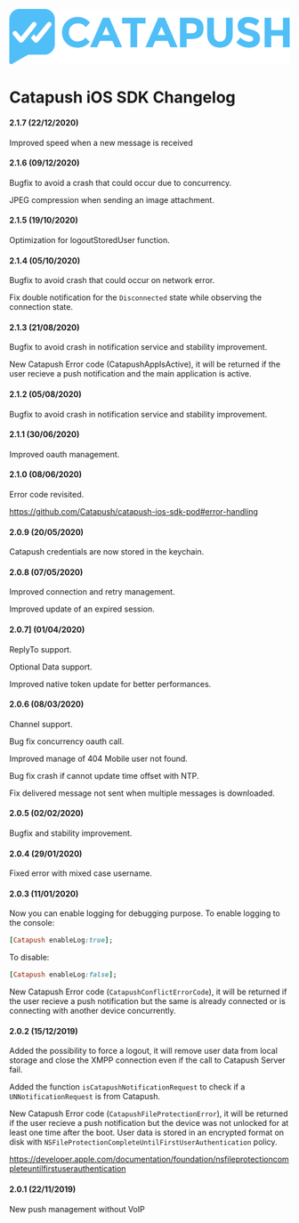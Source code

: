 ![Catapush Logo](https://github.com/Catapush/catapush-ios-sdk-pod/blob/master/images/catapush_logo.png)

# Catapush iOS SDK Changelog


#### 2.1.7 (22/12/2020)
Improved speed when a new message is received

#### 2.1.6 (09/12/2020)
Bugfix to avoid a crash that could occur due to concurrency.

JPEG compression when sending an image attachment.

#### 2.1.5 (19/10/2020)
Optimization for logoutStoredUser function.

#### 2.1.4 (05/10/2020)
Bugfix to avoid crash that could occur on network error.

Fix double notification for the ```Disconnected``` state while observing the connection state. 

#### 2.1.3 (21/08/2020)
Bugfix to avoid crash in notification service and stability improvement.

New Catapush Error code (CatapushAppIsActive), it will be returned if the user recieve a push notification and the main application is active.

#### 2.1.2 (05/08/2020)
Bugfix to avoid crash in notification service and stability improvement.

#### 2.1.1 (30/06/2020)
Improved oauth management.

#### 2.1.0 (08/06/2020)
Error code revisited.

https://github.com/Catapush/catapush-ios-sdk-pod#error-handling

#### 2.0.9 (20/05/2020)
Catapush credentials are now stored in the keychain.

#### 2.0.8 (07/05/2020)
Improved connection and retry management.

Improved update of an expired session.

#### 2.0.7] (01/04/2020)
ReplyTo support.

Optional Data support.

Improved native token update for better performances.

#### 2.0.6 (08/03/2020)
Channel support.

Bug fix concurrency oauth call.

Improved manage of 404 Mobile user not found.

Bug fix crash if cannot update time offset with NTP.

Fix delivered message not sent when multiple messages is downloaded.

#### 2.0.5 (02/02/2020)
Bugfix and stability improvement.

#### 2.0.4 (29/01/2020)
Fixed error with mixed case username.


#### 2.0.3 (11/01/2020)

Now you can enable logging for debugging purpose.
To enable logging to the console:
```ruby
[Catapush enableLog:true];
```

To disable:
```ruby
[Catapush enableLog:false];
```


New Catapush Error code (```CatapushConflictErrorCode```), it will be returned if the user recieve a push notification but the same is already connected or is connecting with another device concurrently.


#### 2.0.2 (15/12/2019)
Added the possibility to force a logout, it will remove user data from local storage and close the XMPP connection even if the call to Catapush Server fail.

Added the function ```isCatapushNotificationRequest``` to check if a ```UNNotificationRequest``` is from Catapush.

New Catapush Error code (```CatapushFileProtectionError```), it will be returned if the user recieve a push notification but the device was not unlocked for at least one time after the boot.
User data is stored in an encrypted format on disk with ```NSFileProtectionCompleteUntilFirstUserAuthentication``` policy.

https://developer.apple.com/documentation/foundation/nsfileprotectioncompleteuntilfirstuserauthentication

#### 2.0.1 (22/11/2019)
New push management without VoIP
